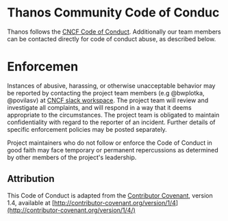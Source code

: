 # Thanos Community Code of Conduc

Thanos follows the [CNCF Code of Conduct](https://github.com/cncf/foundation/blob/master/code-of-conduct.md). Additionally our team members can be contacted directly for code of conduct abuse, as described below.

# Enforcemen

Instances of abusive, harassing, or otherwise unacceptable behavior may be reported by contacting the project team members (e.g @bwplotka, @povilasv) at [CNCF slack workspace](https://slack.cncf.io/). The project team will review and investigate all complaints, and will respond in a way that it deems appropriate to the circumstances. The project team is obligated to maintain confidentiality with regard to the reporter of an incident. Further details of specific enforcement policies may be posted separately.

Project maintainers who do not follow or enforce the Code of Conduct in good faith may face temporary or permanent repercussions as determined by other members of the project's leadership.

## Attribution

This Code of Conduct is adapted from the [Contributor Covenant](http://contributor-covenant.org), version 1.4, available at [http://contributor-covenant.org/version/1/4](http://contributor-covenant.org/version/1/4/)
